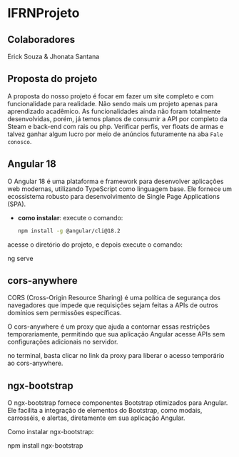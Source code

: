 # IFRNProjeto

## Colaboradores

Erick Souza & Jhonata Santana

## Proposta do projeto

A proposta do nosso projeto é focar em fazer um site completo e com funcionalidade para realidade. Não sendo mais um projeto apenas para aprendizado acadêmico. As funcionalidades ainda não foram totalmente desenvolvidas, porém, já temos planos de consumir a API por completo da Steam e back-end com rais ou php. Verificar perfis, ver floats de armas e talvez ganhar algum lucro por meio de anúncios futuramente na aba `Fale conosco`.

## Angular 18

O Angular 18 é uma plataforma e framework para desenvolver aplicações web modernas, utilizando TypeScript como linguagem base. Ele fornece um ecossistema robusto para desenvolvimento de Single Page Applications (SPA).

- **como instalar**:
   execute o comando:
   ```bash
   npm install -g @angular/cli@18.2

acesse o diretório do projeto, e depois execute o comando:

ng serve

## cors-anywhere

CORS (Cross-Origin Resource Sharing) é uma política de segurança dos navegadores que impede que requisições sejam feitas a APIs de outros domínios sem permissões específicas.

O cors-anywhere é um proxy que ajuda a contornar essas restrições temporariamente, permitindo que sua aplicação Angular acesse APIs sem configurações adicionais no servidor.

no terminal, basta clicar no link da proxy para liberar o acesso temporário ao cors-anywhere.


## ngx-bootstrap

O ngx-bootstrap fornece componentes Bootstrap otimizados para Angular. Ele facilita a integração de elementos do Bootstrap, como modais, carrosséis, e alertas, diretamente em sua aplicação Angular.

Como instalar ngx-bootstrap:

npm install ngx-bootstrap
